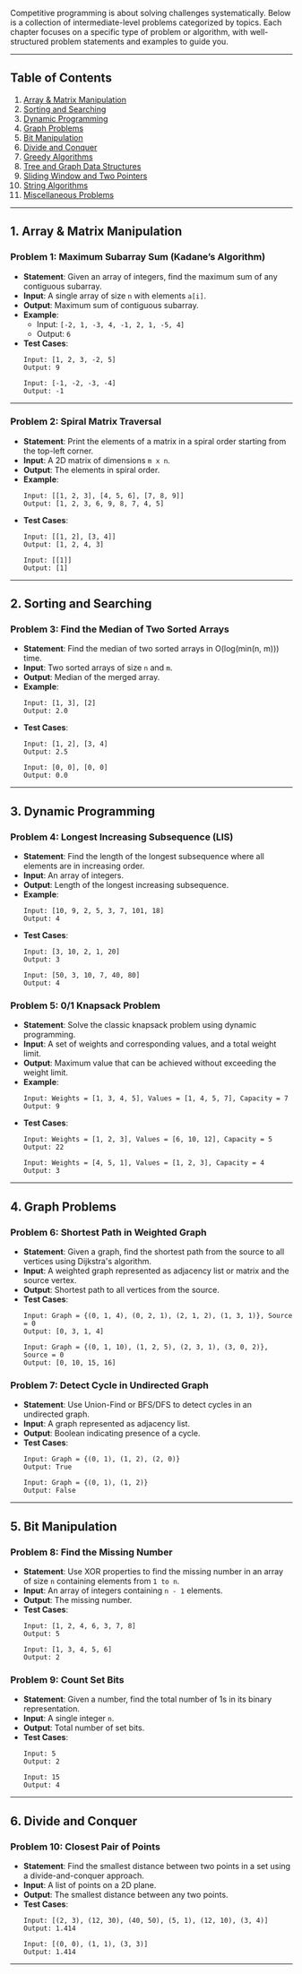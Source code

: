 Competitive programming is about solving challenges systematically. Below is a collection of intermediate-level problems categorized by topics. Each chapter focuses on a specific type of problem or algorithm, with well-structured problem statements and examples to guide you.

---

## **Table of Contents**
1. [Array & Matrix Manipulation](#array-and-matrix-manipulation)
2. [Sorting and Searching](#sorting-and-searching)
3. [Dynamic Programming](#dynamic-programming)
4. [Graph Problems](#graph-problems)
5. [Bit Manipulation](#bit-manipulation)
6. [Divide and Conquer](#divide-and-conquer)
7. [Greedy Algorithms](#greedy-algorithms)
8. [Tree and Graph Data Structures](#tree-and-graph-data-structures)
9. [Sliding Window and Two Pointers](#sliding-window-and-two-pointers)
10. [String Algorithms](#string-algorithms)
11. [Miscellaneous Problems](#miscellaneous-problems)

---

## **1. Array & Matrix Manipulation**

### **Problem 1: Maximum Subarray Sum (Kadane’s Algorithm)**
- **Statement**: Given an array of integers, find the maximum sum of any contiguous subarray.
- **Input**: A single array of size `n` with elements `a[i]`.
- **Output**: Maximum sum of contiguous subarray.
- **Example**:
  - Input: `[-2, 1, -3, 4, -1, 2, 1, -5, 4]`
  - Output: `6`
- **Test Cases**:
  ```
  Input: [1, 2, 3, -2, 5]
  Output: 9

  Input: [-1, -2, -3, -4]
  Output: -1
  ```

---

### **Problem 2: Spiral Matrix Traversal**
- **Statement**: Print the elements of a matrix in a spiral order starting from the top-left corner.
- **Input**: A 2D matrix of dimensions `m x n`.
- **Output**: The elements in spiral order.
- **Example**:
  ```
  Input: [[1, 2, 3], [4, 5, 6], [7, 8, 9]]
  Output: [1, 2, 3, 6, 9, 8, 7, 4, 5]
  ```
- **Test Cases**:
  ```
  Input: [[1, 2], [3, 4]]
  Output: [1, 2, 4, 3]

  Input: [[1]]
  Output: [1]
  ```

---

## **2. Sorting and Searching**

### **Problem 3: Find the Median of Two Sorted Arrays**
- **Statement**: Find the median of two sorted arrays in O(log(min(n, m))) time.
- **Input**: Two sorted arrays of size `n` and `m`.
- **Output**: Median of the merged array.
- **Example**:
  ```
  Input: [1, 3], [2]
  Output: 2.0
  ```
- **Test Cases**:
  ```
  Input: [1, 2], [3, 4]
  Output: 2.5

  Input: [0, 0], [0, 0]
  Output: 0.0
  ```

---

## **3. Dynamic Programming**

### **Problem 4: Longest Increasing Subsequence (LIS)**
- **Statement**: Find the length of the longest subsequence where all elements are in increasing order.
- **Input**: An array of integers.
- **Output**: Length of the longest increasing subsequence.
- **Example**:
  ```
  Input: [10, 9, 2, 5, 3, 7, 101, 18]
  Output: 4
  ```
- **Test Cases**:
  ```
  Input: [3, 10, 2, 1, 20]
  Output: 3

  Input: [50, 3, 10, 7, 40, 80]
  Output: 4
  ```

### **Problem 5: 0/1 Knapsack Problem**
- **Statement**: Solve the classic knapsack problem using dynamic programming.
- **Input**: A set of weights and corresponding values, and a total weight limit.
- **Output**: Maximum value that can be achieved without exceeding the weight limit.
- **Example**:
  ```
  Input: Weights = [1, 3, 4, 5], Values = [1, 4, 5, 7], Capacity = 7
  Output: 9
  ```
- **Test Cases**:
  ```
  Input: Weights = [1, 2, 3], Values = [6, 10, 12], Capacity = 5
  Output: 22

  Input: Weights = [4, 5, 1], Values = [1, 2, 3], Capacity = 4
  Output: 3
  ```

---

## **4. Graph Problems**

### **Problem 6: Shortest Path in Weighted Graph**
- **Statement**: Given a graph, find the shortest path from the source to all vertices using Dijkstra's algorithm.
- **Input**: A weighted graph represented as adjacency list or matrix and the source vertex.
- **Output**: Shortest path to all vertices from the source.
- **Test Cases**:
  ```
  Input: Graph = {(0, 1, 4), (0, 2, 1), (2, 1, 2), (1, 3, 1)}, Source = 0
  Output: [0, 3, 1, 4]

  Input: Graph = {(0, 1, 10), (1, 2, 5), (2, 3, 1), (3, 0, 2)}, Source = 0
  Output: [0, 10, 15, 16]
  ```

### **Problem 7: Detect Cycle in Undirected Graph**
- **Statement**: Use Union-Find or BFS/DFS to detect cycles in an undirected graph.
- **Input**: A graph represented as adjacency list.
- **Output**: Boolean indicating presence of a cycle.
- **Test Cases**:
  ```
  Input: Graph = {(0, 1), (1, 2), (2, 0)}
  Output: True

  Input: Graph = {(0, 1), (1, 2)}
  Output: False
  ```

---

## **5. Bit Manipulation**

### **Problem 8: Find the Missing Number**
- **Statement**: Use XOR properties to find the missing number in an array of size `n` containing elements from `1 to n`.
- **Input**: An array of integers containing `n - 1` elements.
- **Output**: The missing number.
- **Test Cases**:
  ```
  Input: [1, 2, 4, 6, 3, 7, 8]
  Output: 5

  Input: [1, 3, 4, 5, 6]
  Output: 2
  ```

### **Problem 9: Count Set Bits**
- **Statement**: Given a number, find the total number of 1s in its binary representation.
- **Input**: A single integer `n`.
- **Output**: Total number of set bits.
- **Test Cases**:
  ```
  Input: 5
  Output: 2

  Input: 15
  Output: 4
  ```

---

## **6. Divide and Conquer**

### **Problem 10: Closest Pair of Points**
- **Statement**: Find the smallest distance between two points in a set using a divide-and-conquer approach.
- **Input**: A list of points on a 2D plane.
- **Output**: The smallest distance between any two points.
- **Test Cases**:
  ```
  Input: [(2, 3), (12, 30), (40, 50), (5, 1), (12, 10), (3, 4)]
  Output: 1.414

  Input: [(0, 0), (1, 1), (3, 3)]
  Output: 1.414
  ```

---

